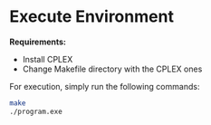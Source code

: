 # Execute Environment

**Requirements:**
- Install CPLEX
- Change Makefile directory with the CPLEX ones

For execution, simply run the following commands:

```bash
make
./program.exe
```
